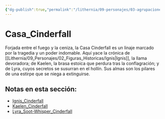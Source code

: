 ```yaml
---
{"dg-publish":true,"permalink":"/lithernia/09-personajes/03-agrupaciones/casa-cinderfall/home/"}
---
```


# Casa_Cinderfall

Forjada entre el fuego y la ceniza, la Casa Cinderfall es un linaje marcado por la tragedia y un poder indomable. Aquí yace la crónica de [[Lithernia/09_Personajes/02_Figuras_Historicas/Ignis\|Ignis]], la llama devoradora; de Kaelen, la brasa estoica que perdura tras la conflagración; y de Lyra, cuyos secretos se susurran en el hollín. Sus almas son los pilares de una estirpe que se niega a extinguirse.

## Notas en esta sección:
- [Ignis_Cinderfall](./Ignis_Cinderfall.md)
- [Kaelen_Cinderfall](./Kaelen_Cinderfall.md)
- [Lyra_Soot-Whisper_Cinderfall](./Lyra_Soot-Whisper_Cinderfall.md)

